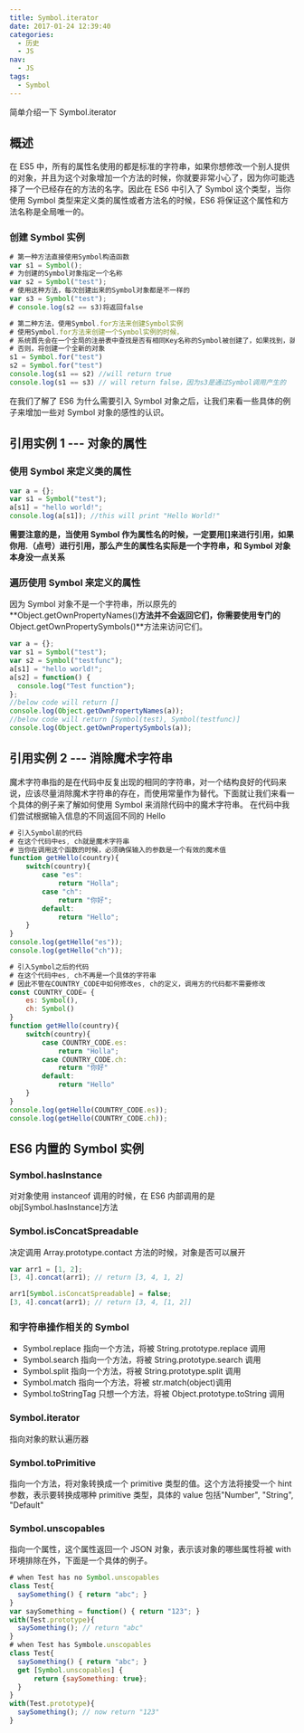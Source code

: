```yaml
---
title: Symbol.iterator
date: 2017-01-24 12:39:40
categories:
  - 历史
  - JS
nav:
  - JS
tags:
  - Symbol
---
```


简单介绍一下 Symbol.iterator

<!--more-->

## 概述

在 ES5 中，所有的属性名使用的都是标准的字符串，如果你想修改一个别人提供的对象，并且为这个对象增加一个方法的时候，你就要非常小心了，因为你可能选择了一个已经存在的方法的名字。因此在 ES6 中引入了 Symbol 这个类型，当你使用 Symbol 类型来定义类的属性或者方法名的时候，ES6 将保证这个属性和方法名称是全局唯一的。

### 创建 Symbol 实例

```javascript
# 第一种方法直接使用Symbol构造函数
var s1 = Symbol();
# 为创建的Symbol对象指定一个名称
var s2 = Symbol("test");
# 使用这种方法，每次创建出来的Symbol对象都是不一样的
var s3 = Symbol("test");
# console.log(s2 == s3)将返回false

# 第二种方法，使用Symbol.for方法来创建Symbol实例
# 使用Symbol.for方法来创建一个Symbol实例的时候，
# 系统首先会在一个全局的注册表中查找是否有相同Key名称的Symbol被创建了，如果找到，就返回已经存在的对象
# 否则，将创建一个全新的对象
s1 = Symbol.for("test")
s2 = Symbol.for("test")
console.log(s1 == s2) //will return true
console.log(s1 == s3) // will return false，因为s3是通过Symbol调用产生的
```

在我们了解了 ES6 为什么需要引入 Symbol 对象之后，让我们来看一些具体的例子来增加一些对 Symbol 对象的感性的认识。

## 引用实例 1 --- 对象的属性

### 使用 Symbol 来定义类的属性

```javascript
var a = {};
var s1 = Symbol("test");
a[s1] = "hello world!";
console.log(a[s1]); //this will print "Hello World!"
```

**需要注意的是，当使用 Symbol 作为属性名的时候，一定要用[]来进行引用，如果你用.（点号）进行引用，那么产生的属性名实际是一个字符串，和 Symbol 对象本身没一点关系**

### 遍历使用 Symbol 来定义的属性

因为 Symbol 对象不是一个字符串，所以原先的**Object.getOwnPropertyNames()**方法并不会返回它们，你需要使用专门的**Object.getOwnPropertySymbols()**方法来访问它们。

```javascript
var a = {};
var s1 = Symbol("test");
var s2 = Symbol("testfunc");
a[s1] = "hello world!";
a[s2] = function() {
  console.log("Test function");
};
//below code will return []
console.log(Object.getOwnPropertyNames(a));
//below code will return [Symbol(test), Symbol(testfunc)]
console.log(Object.getOwnPropertySymbols(a));
```

## 引用实例 2 --- 消除魔术字符串

魔术字符串指的是在代码中反复出现的相同的字符串，对一个结构良好的代码来说，应该尽量消除魔术字符串的存在，而使用常量作为替代。下面就让我们来看一个具体的例子来了解如何使用 Symbol 来消除代码中的魔术字符串。 在代码中我们尝试根据输入信息的不同返回不同的 Hello

```javascript
# 引入Symbol前的代码
# 在这个代码中es, ch就是魔术字符串
# 当你在调用这个函数的时候，必须确保输入的参数是一个有效的魔术值
function getHello(country){
    switch(country){
        case "es":
            return "Holla";
        case "ch":
            return "你好";
        default:
            return "Hello";
    }
}
console.log(getHello("es"));
console.log(getHello("ch"));
```

```javascript
# 引入Symbol之后的代码
# 在这个代码中es, ch不再是一个具体的字符串
# 因此不管在COUNTRY_CODE中如何修改es, ch的定义，调用方的代码都不需要修改
const COUNTRY_CODE= {
    es: Symbol(),
    ch: Symbol()
}
function getHello(country){
    switch(country){
        case COUNTRY_CODE.es:
            return "Holla";
        case COUNTRY_CODE.ch:
            return "你好"
        default:
            return "Hello"
    }
}
console.log(getHello(COUNTRY_CODE.es));
console.log(getHello(COUNTRY_CODE.ch));
```

## ES6 内置的 Symbol 实例

### Symbol.hasInstance

对对象使用 instanceof 调用的时候，在 ES6 内部调用的是 obj[Symbol.hasInstance]方法

### Symbol.isConcatSpreadable

决定调用 Array.prototype.contact 方法的时候，对象是否可以展开

```javascript
var arr1 = [1, 2];
[3, 4].concat(arr1); // return [3, 4, 1, 2]

arr1[Symbol.isConcatSpreadable] = false;
[3, 4].concat(arr1); // return [3, 4, [1, 2]]
```

### 和字符串操作相关的 Symbol

- Symbol.replace 指向一个方法，将被 String.prototype.replace 调用
- Symbol.search 指向一个方法，将被 String.prototype.search 调用
- Symbol.split 指向一个方法，将被 String.prototype.split 调用
- Symbol.match 指向一个方法，将被 str.match(object)调用
- Symbol.toStringTag 只想一个方法，将被 Object.prototype.toString 调用

### Symbol.iterator

指向对象的默认遍历器

### Symbol.toPrimitive

指向一个方法，将对象转换成一个 primitive 类型的值。这个方法将接受一个 hint 参数，表示要转换成哪种 primitive 类型，具体的 value 包括"Number", "String", "Default"

### Symbol.unscopables

指向一个属性，这个属性返回一个 JSON 对象，表示该对象的哪些属性将被 with 环境排除在外，下面是一个具体的例子。

```javascript
# when Test has no Symbol.unscopables
class Test{
  saySomething() { return "abc"; }
}
var saySomething = function() { return "123"; }
with(Test.prototype){
  saySomething(); // return "abc"
}
# when Test has Symbole.unscopables
class Test{
  saySomething() { return "abc"; }
  get [Symbol.unscopables] {
      return {saySomething: true};
  }
}
with(Test.prototype){
  saySomething(); // now return "123"
}
```
